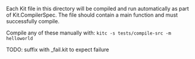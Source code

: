 Each Kit file in this directory will be compiled and run automatically as part of Kit.CompilerSpec. The file should contain a main function and must successfully compile.

Compile any of these manually with: `kitc -s tests/compile-src -m helloworld`

TODO: suffix with _fail.kit to expect failure
